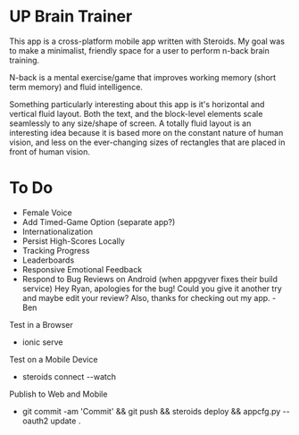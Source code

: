 UP Brain Trainer
===============

This app is a cross-platform mobile app written with Steroids.  My goal was to make a minimalist, friendly space for a user to perform n-back brain training.

N-back is a mental exercise/game that improves working memory (short term memory) and fluid intelligence.

Something particularly interesting about this app is it's horizontal and vertical fluid layout.  Both the text, and the block-level elements scale seamlessly to any size/shape of screen.  A totally fluid layout is an interesting idea because it is based more on the constant nature of human vision, and less on the ever-changing sizes of rectangles that are placed in front of human vision.

To Do
=====
 - Female Voice
 - Add Timed-Game Option (separate app?)
 - Internationalization
 - Persist High-Scores Locally
 - Tracking Progress
 - Leaderboards
 - Responsive Emotional Feedback
 - Respond to Bug Reviews on Android (when appgyver fixes their build service)
 Hey Ryan, apologies for the bug!  Could you give it another try and maybe edit your review?  Also, thanks for checking out my app.  - Ben

Test in a Browser
 - ionic serve

Test on a Mobile Device
 - steroids connect --watch

Publish to Web and Mobile
 - git commit -am 'Commit' && git push && steroids deploy && appcfg.py --oauth2 update .

